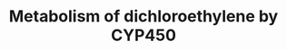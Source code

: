 ---
annotations:
- id: PW:0000002
  parent: classic metabolic pathway
  type: Pathway Ontology
  value: classic metabolic pathway
authors:
- Jacobwindsor
- Khanspers
- Fehrhart
- Egonw
- Elisa
- Mkutmon
- MaintBot
- Eweitz
description: 'This pathway describes the metabolism of dichloroethylene by Cytochrome
  P450 enzymes. Source: [http://www.kegg.jp/pathway/ko00980 KEGG Metabolism of xenobiotics
  by cytochrome P450].'
last-edited: 2021-05-22
ndex: 99b1a339-8b67-11eb-9e72-0ac135e8bacf
organisms:
- Homo sapiens
redirect_from:
- /index.php/Pathway:WP3666
- /instance/WP3666
revision: null
schema-jsonld:
- '@context': https://schema.org/
  '@id': https://wikipathways.github.io/pathways/WP3666.html
  '@type': Dataset
  creator:
    '@type': Organization
    name: WikiPathways
  description: 'This pathway describes the metabolism of dichloroethylene by Cytochrome
    P450 enzymes. Source: [http://www.kegg.jp/pathway/ko00980 KEGG Metabolism of xenobiotics
    by cytochrome P450].'
  keywords:
  - 1,1-Dichloroethylene
  - 1,1-Dichloroethylene epoxide
  - 2,2-Dichloroacetaldehyde
  - 2,2-dichloro-1,1-ethanediol
  - 2-(S-Glutathionyl)acetyl chloride
  - '2-S-Glutathionyl acetate '
  - CYP2E1
  - Chloroacetic acid
  - Chloroacetyl chloride
  - S-(2,2-dichloro-1-hydroxy)-1-ethyl glutathione
  - S-(2-Chloroacetyl)glutathione
  - glutathione S-transferase
  license: CC0
  name: Metabolism of dichloroethylene by CYP450
seo: CreativeWork
title: Metabolism of dichloroethylene by CYP450
wpid: WP3666
---